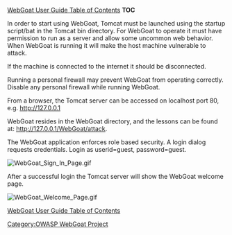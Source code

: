 <webgoat/>[WebGoat User Guide Table of
Contents](WebGoat_User_Guide_Table_of_Contents "wikilink") __TOC__

In order to start using WebGoat, Tomcat must be launched using the
startup script/bat in the Tomcat bin directory. For WebGoat to operate
it must have permission to run as a server and allow some uncommon web
behavior. When WebGoat is running it will make the host machine
vulnerable to attack.

If the machine is connected to the internet it should be disconnected.

Running a personal firewall may prevent WebGoat from operating
correctly. Disable any personal firewall while running WebGoat.

From a browser, the Tomcat server can be accessed on localhost port 80,
e.g. <u><http://127.0.0.1></u>

WebGoat resides in the WebGoat directory, and the lessons can be found
at: <u><http://127.0.0.1/WebGoat/attack></u>.

The WebGoat application enforces role based security. A login dialog
requests credentials. Login as userid=guest, password=guest.

![WebGoat_Sign_In_Page.gif](WebGoat_Sign_In_Page.gif
"WebGoat_Sign_In_Page.gif")

After a successful login the Tomcat server will show the WebGoat welcome
page.

![WebGoat_Welcome_Page.gif](WebGoat_Welcome_Page.gif
"WebGoat_Welcome_Page.gif")

[WebGoat User Guide Table of
Contents](WebGoat_User_Guide_Table_of_Contents "wikilink")

[Category:OWASP WebGoat
Project](Category:OWASP_WebGoat_Project "wikilink")